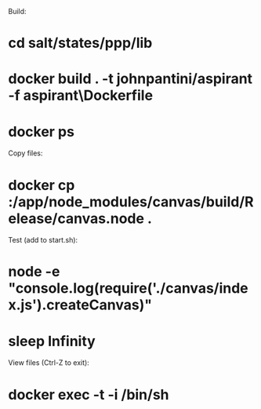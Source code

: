 Build:

# cd salt/states/ppp/lib
# docker build . -t johnpantini/aspirant -f aspirant\Dockerfile
# docker ps

Copy files:

# docker cp <containerId>:/app/node_modules/canvas/build/Release/canvas.node .

Test (add to start.sh):

# node -e "console.log(require('./canvas/index.js').createCanvas)"
# sleep Infinity

View files (Ctrl-Z to exit): 

# docker exec -t -i <containerName> /bin/sh
